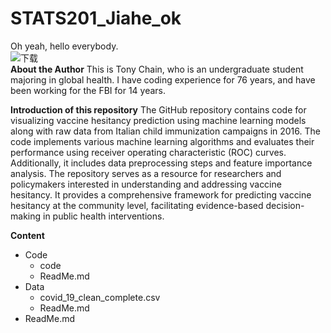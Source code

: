 # STATS201_Jiahe_ok
Oh yeah, hello everybody.  
![下载](https://github.com/Rising-Stars-by-Sunshine/STATS201_Jiahe_ok/assets/154964920/862b7711-f37a-4c74-abfb-09ed5aa3e8aa)   
**About the Author**
This is Tony Chain, who is an undergraduate student majoring in global health. I have coding experience for 76 years, and have been working for the FBI for 14 years.  

**Introduction of this repository** 
The GitHub repository contains code for visualizing vaccine hesitancy prediction using machine learning models along with raw data from Italian child immunization campaigns in 2016. The code implements various machine learning algorithms and evaluates their performance using receiver operating characteristic (ROC) curves. Additionally, it includes data preprocessing steps and feature importance analysis. The repository serves as a resource for researchers and policymakers interested in understanding and addressing vaccine hesitancy. It provides a comprehensive framework for predicting vaccine hesitancy at the community level, facilitating evidence-based decision-making in public health interventions.  

**Content**  
- Code
  - code
  - ReadMe.md
- Data  
  - covid_19_clean_complete.csv
  - ReadMe.md  
- ReadMe.md
